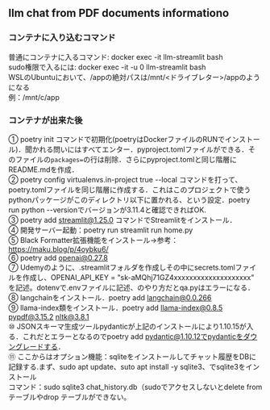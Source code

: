 ## llm chat from PDF documents informationo


 ### コンテナに入り込むコマンド
 普通にコンテナに入るコマンド: docker exec -it llm-streamlit bash  
 sudo権限で入るには: docker exec -it -u 0 llm-streamlit bash  
 WSLのUbuntuにおいて、/appの絶対パスは/mnt/<ドライブレター>/appのようになる  
 例：/mnt/c/app  

 ### コンテナが出来た後
 ① poetry init コマンドで初期化(poetryはDockerファイルのRUNでインストール)．聞かれる問いにはすべてエンター．pyproject.tomlファイルができる．そのファイルの`packages=`の行は削除．さらにpyproject.tomlと同じ階層にREADME.mdを作成．  
 ② poetry config virtualenvs.in-project true --local コマンドを打って、poetry.tomlファイルを同じ階層に作成する．これはこのプロジェクトで使うpythonパッケージがこのディレクトリ以下に置かれる、という設定．poetry run python --versionでバージョンが3.11.4と確認できればOK.  
 ③ poetry add streamlit@1.25.0 コマンドでStreamlitをインストール．  
 ④ 開発サーバー起動：poetry run streamlit run home.py  
 ⑤ Black Formatter拡張機能をインストール→参考：https://maku.blog/p/4oybku6/  
 ⑥ poetry add openai@0.27.8   
 ⑦ Udemyのように、.streamlitフォルダを作成しその中にsecrets.tomlファイルを作成し、OPENAI_API_KEY = "sk-aMQhj71GZ4xxxxxxxxxxxxxxxxxxxx" を記述。dotenvで.envファイルに記述、のやり方だとqa.pyはエラーになる．  
 ⑧ langchainをインストール．poetry add langchain@0.0.266  
 ⑨ llama-index類をインストール．poetry add llama-index@0.8.5 pypdf@3.15.2 nltk@3.8.1  
 ⑩ JSONスキーマ生成ツールpydanticが上記のインストールにより1.10.15が入る．これだとエラーとなるのでpoetry add pydantic@1.10.12でpydanticをダウングレードする．  
 ⑪ ここからはオプション機能：sqliteをインストールしてチャット履歴をDBに記録する.まず、sudo apt update、suto apt install -y sqlite3、でsqlite3をインストール  
 コマンド：sudo sqlite3 chat_history.db（sudoでアクセスしないとdelete from テーブルやdrop テーブルができない。  
